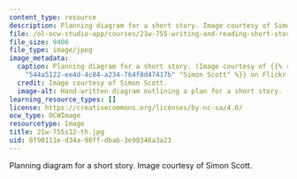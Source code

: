 ```yaml
---
content_type: resource
description: Planning diagram for a short story. Image courtesy of Simon Scott.
file: /ol-ocw-studio-app/courses/21w-755-writing-and-reading-short-stories-spring-2012/8f90111ed34a98ffdbab3e99346a3a23_21w-755s12-th.jpg
file_size: 9406
file_type: image/jpeg
image_metadata:
  caption: Planning diagram for a short story. (Image courtesy of {{% resource_link
    "544a5122-ee4d-4c84-a234-764f8d47417b" "Simon Scott" %}} on Flickr.)
  credit: Image courtesy of Simon Scott.
  image-alt: Hand-written diagram outlining a plan for a short story.
learning_resource_types: []
license: https://creativecommons.org/licenses/by-nc-sa/4.0/
ocw_type: OCWImage
resourcetype: Image
title: 21w-755s12-th.jpg
uid: 8f90111e-d34a-98ff-dbab-3e99346a3a23
---
```

Planning diagram for a short story. Image courtesy of Simon Scott.